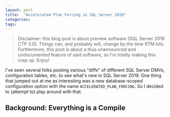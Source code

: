 ```yaml
---
layout: post
title:  "Accelerated Plan Forcing in SQL Server 2019"
categories: 
tags: 
---
```


> Disclaimer: this blog post is about preview software (SQL Server 2019 CTP 3.0).  Things can, and probably will, change by the time RTM hits.  Furthermore, this post is about a thus unannounced and undocumented feature of said software, so I'm totally making this crap up.  Enjoy!

I've seen several folks posting various "diffs" of different SQL Server DMVs, configuration tables, etc. to see what's new in SQL Server 2019.  One thing that jumped out at me as interesting was a new database-scoped configuration option with the name `ACCELERATED_PLAN_FORCING`.  So I decided to (attempt to) play around with that.

## Background: Everything is a Compile

